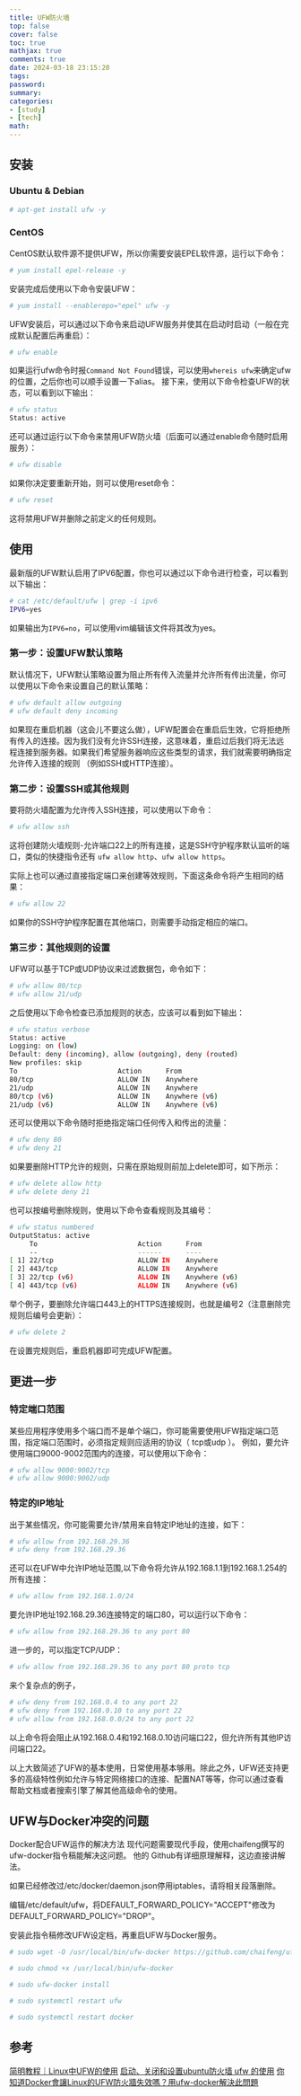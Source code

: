 ```yaml
---
title: UFW防火墙
top: false
cover: false
toc: true
mathjax: true
comments: true
date: 2024-03-18 23:15:20
tags:
password:
summary:
categories:
- [study]
- [tech]
math:
---
```


## 安装

### Ubuntu & Debian

```bash
# apt-get install ufw -y
```

### CentOS

CentOS默认软件源不提供UFW，所以你需要安装EPEL软件源，运行以下命令：

```bash
# yum install epel-release -y
```

安装完成后使用以下命令安装UFW：

```bash
# yum install --enablerepo="epel" ufw -y
```

UFW安装后，可以通过以下命令来启动UFW服务并使其在启动时启动（一般在完成默认配置后再重启）：

```bash
# ufw enable
```

如果运行ufw命令时报`Command Not Found`错误，可以使用`whereis ufw`来确定ufw的位置，之后你也可以顺手设置一下alias。
接下来，使用以下命令检查UFW的状态，可以看到以下输出：

```bash
# ufw status 
Status: active
```

还可以通过运行以下命令来禁用UFW防火墙（后面可以通过enable命令随时启用服务）：

```bash
# ufw disable
```

如果你决定要重新开始，则可以使用reset命令：

```bash
# ufw reset
```

这将禁用UFW并删除之前定义的任何规则。

<!--more-->

## 使用

最新版的UFW默认启用了IPV6配置，你也可以通过以下命令进行检查，可以看到以下输出：

```bash
# cat /etc/default/ufw | grep -i ipv6
IPV6=yes
```

如果输出为`IPV6=no`，可以使用vim编辑该文件将其改为yes。

### 第一步：设置UFW默认策略

默认情况下，UFW默认策略设置为阻止所有传入流量并允许所有传出流量，你可以使用以下命令来设置自己的默认策略：

```bash
# ufw default allow outgoing 
# ufw default deny incoming
```

如果现在重启机器（这会儿不要这么做），UFW配置会在重启后生效，它将拒绝所有传入的连接。因为我们没有允许SSH连接，这意味着，重启过后我们将无法远程连接到服务器。如果我们希望服务器响应这些类型的请求，我们就需要明确指定允许传入连接的规则 （例如SSH或HTTP连接）。

### 第二步：设置SSH或其他规则

要将防火墙配置为允许传入SSH连接，可以使用以下命令：

```bash
# ufw allow ssh
```

这将创建防火墙规则-允许端口22上的所有连接，这是SSH守护程序默认监听的端口，类似的快捷指令还有 `ufw allow http`、`ufw allow https`。

实际上也可以通过直接指定端口来创建等效规则，下面这条命令将产生相同的结果：

```bash
# ufw allow 22
```

如果你的SSH守护程序配置在其他端口，则需要手动指定相应的端口。

### 第三步：其他规则的设置

UFW可以基于TCP或UDP协议来过滤数据包，命令如下：

```bash
# ufw allow 80/tcp
# ufw allow 21/udp
```

之后使用以下命令检查已添加规则的状态，应该可以看到如下输出：

```bash
# ufw status verbose
Status: active
Logging: on (low)
Default: deny (incoming), allow (outgoing), deny (routed)
New profiles: skip
To                         Action      From
80/tcp                     ALLOW IN    Anywhere
21/udp                     ALLOW IN    Anywhere
80/tcp (v6)                ALLOW IN    Anywhere (v6)
21/udp (v6)                ALLOW IN    Anywhere (v6)
```

还可以使用以下命令随时拒绝指定端口任何传入和传出的流量：

```bash
# ufw deny 80
# ufw deny 21
```

如果要删除HTTP允许的规则，只需在原始规则前加上delete即可，如下所示：

```bash
# ufw delete allow http
# ufw delete deny 21
```

也可以按编号删除规则，使用以下命令查看规则及其编号：

```bash
# ufw status numbered
OutputStatus: active
     To                         Action      From
     --                         ------      ----
[ 1] 22/tcp                     ALLOW IN    Anywhere
[ 2] 443/tcp                    ALLOW IN    Anywhere
[ 3] 22/tcp (v6)                ALLOW IN    Anywhere (v6)
[ 4] 443/tcp (v6)               ALLOW IN    Anywhere (v6)
```

举个例子，要删除允许端口443上的HTTPS连接规则，也就是编号2（注意删除完规则后编号会更新）：

```bash
# ufw delete 2
```

在设置完规则后，重启机器即可完成UFW配置。

## 更进一步

### 特定端口范围

某些应用程序使用多个端口而不是单个端口，你可能需要使用UFW指定端口范围，指定端口范围时，必须指定规则应适用的协议（ tcp或udp ）。
例如，要允许使用端口9000-9002范围内的连接，可以使用以下命令：

```bash
# ufw allow 9000:9002/tcp
# ufw allow 9000:9002/udp
```

### 特定的IP地址

出于某些情况，你可能需要允许/禁用来自特定IP地址的连接，如下：

```bash
# ufw allow from 192.168.29.36
# ufw deny from 192.168.29.36
```

还可以在UFW中允许IP地址范围,以下命令将允许从192.168.1.1到192.168.1.254的所有连接：

```bash
# ufw allow from 192.168.1.0/24
```

要允许IP地址192.168.29.36连接特定的端口80，可以运行以下命令：

```bash
# ufw allow from 192.168.29.36 to any port 80
```

进一步的，可以指定TCP/UDP：

```bash
# ufw allow from 192.168.29.36 to any port 80 proto tcp
```

来个复杂点的例子，

```bash
# ufw deny from 192.168.0.4 to any port 22 
# ufw deny from 192.168.0.10 to any port 22 
# ufw allow from 192.168.0.0/24 to any port 22
```

以上命令将会阻止从192.168.0.4和192.168.0.10访问端口22，但允许所有其他IP访问端口22。

以上大致简述了UFW的基本使用，日常使用基本够用。除此之外，UFW还支持更多的高级特性例如允许与特定网络接口的连接、配置NAT等等，你可以通过查看帮助文档或者搜索引擎了解其他高级命令的使用。

## UFW与Docker冲突的问题

Docker配合UFW运作的解决方法
现代问题需要现代手段，使用chaifeng撰写的ufw-docker指令稿能解决这问题。 他的 Github有详细原理解释，这边直接讲解法。

如果已经修改过/etc/docker/daemon.json停用iptables，请将相关段落删除。

编辑/etc/default/ufw，将DEFAULT_FORWARD_POLICY="ACCEPT"修改为DEFAULT_FORWARD_POLICY="DROP"。

安装此指令稿修改UFW设定档，再重启UFW与Docker服务。
```bash
# sudo wget -O /usr/local/bin/ufw-docker https://github.com/chaifeng/ufw-docker/raw/master/ufw-docker

# sudo chmod +x /usr/local/bin/ufw-docker

# sudo ufw-docker install

# sudo systemctl restart ufw

# sudo systemctl restart docker
```


## 参考
[简明教程｜Linux中UFW的使用](https://zhuanlan.zhihu.com/p/98880088)
[启动、关闭和设置ubuntu防火墙 ufw 的使用](https://blog.csdn.net/chongdi2612/article/details/100733464)
[你知道Docker會讓Linux的UFW防火牆失效嗎？用ufw-docker解決此問題](https://ivonblog.com/posts/fix-ufw-docker/)
